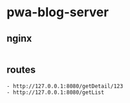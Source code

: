 # pwa-blog-server

## nginx
```
```

## routes
```
- http://127.0.0.1:8080/getDetail/123
- http://127.0.0.1:8080/getList
```
